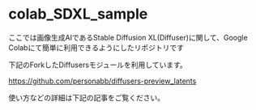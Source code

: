 # colab_SDXL_sample

ここでは画像生成AIであるStable Diffusion XL(Diffuser)に関して、Google Colabにて簡単に利用できるようにしたリポジトリです　


下記のForkしたDiffusersモジュールを利用しています。

https://github.com/personabb/diffusers-preview_latents

使い方などの詳細は下記の記事をご覧ください。


